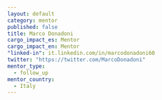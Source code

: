 ```yaml
---
layout: default
category: mentor
published: false
title: Marco Donadoni
cargo_impact_es: Mentor
cargo_impact_en: Mentor
"linked-in": it.linkedin.com/in/marcodonadoni60
twitter: "https://twitter.com/MarcoDonadoni"
mentor_type: 
  - follow_up
mentor_country: 
  - Italy
---
```



